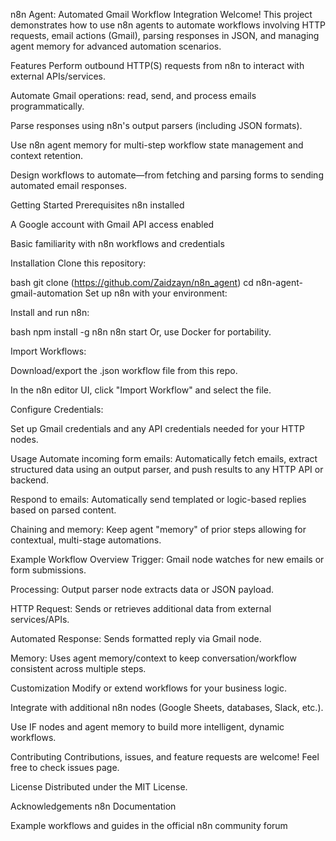 n8n Agent: Automated Gmail Workflow Integration
Welcome! This project demonstrates how to use n8n agents to automate workflows involving HTTP requests, email actions (Gmail), parsing responses in JSON, and managing agent memory for advanced automation scenarios.

Features
Perform outbound HTTP(S) requests from n8n to interact with external APIs/services.

Automate Gmail operations: read, send, and process emails programmatically.

Parse responses using n8n's output parsers (including JSON formats).

Use n8n agent memory for multi-step workflow state management and context retention.

Design workflows to automate—from fetching and parsing forms to sending automated email responses.

Getting Started
Prerequisites
n8n installed

A Google account with Gmail API access enabled

Basic familiarity with n8n workflows and credentials

Installation
Clone this repository:

bash
git clone (https://github.com/Zaidzayn/n8n_agent)
cd n8n-agent-gmail-automation
Set up n8n with your environment:

Install and run n8n:

bash
npm install -g n8n
n8n start
Or, use Docker for portability.

Import Workflows:

Download/export the .json workflow file from this repo.

In the n8n editor UI, click "Import Workflow" and select the file.

Configure Credentials:

Set up Gmail credentials and any API credentials needed for your HTTP nodes.

Usage
Automate incoming form emails: Automatically fetch emails, extract structured data using an output parser, and push results to any HTTP API or backend.

Respond to emails: Automatically send templated or logic-based replies based on parsed content.

Chaining and memory: Keep agent "memory" of prior steps allowing for contextual, multi-stage automations.

Example Workflow Overview
Trigger: Gmail node watches for new emails or form submissions.

Processing: Output parser node extracts data or JSON payload.

HTTP Request: Sends or retrieves additional data from external services/APIs.

Automated Response: Sends formatted reply via Gmail node.

Memory: Uses agent memory/context to keep conversation/workflow consistent across multiple steps.

Customization
Modify or extend workflows for your business logic.

Integrate with additional n8n nodes (Google Sheets, databases, Slack, etc.).

Use IF nodes and agent memory to build more intelligent, dynamic workflows.

Contributing
Contributions, issues, and feature requests are welcome!
Feel free to check issues page.

License
Distributed under the MIT License.

Acknowledgements
n8n Documentation

Example workflows and guides in the official n8n community forum

